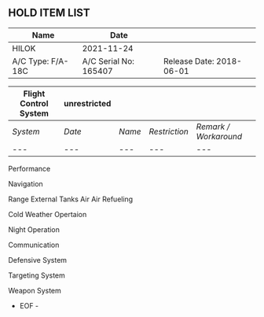 ## HOLD ITEM LIST

| Name  | Date ||
| --- | --- | --- |
| HILOK  | 2021-11-24  |
| A/C Type: F/A-18C | A/C Serial No: 165407 | Release Date: 2018-06-01 |


| **Flight Control System** | **unrestricted** ||||
| --- | --- | --- | --- | --- |
| *System* | *Date* | *Name* | *Restriction* | *Remark / Workaround* |
| --- | --- | --- | --- | --- |

Performance


Navigation


Range
External Tanks
Air Air Refueling

Cold Weather Opertaion


Night Operation


Communication


Defensive System


Targeting System


Weapon System



- EOF -
